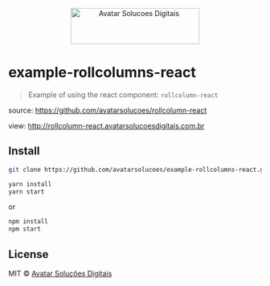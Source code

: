 <p align="center">
  <img src="https://avatarsolucoesdigitais.com.br/images/avatar-git.svg" height="72" width="256" alt="Avatar Solucoes Digitais" />
</p>

# example-rollcolumns-react
> Example of using the react component: ```rollcolumn-react```

source: https://github.com/avatarsolucoes/rollcolumn-react

view: http://rollcolumn-react.avatarsolucoesdigitais.com.br

## Install

```bash
git clone https://github.com/avatarsolucoes/example-rollcolumns-react.git
```

```bash
yarn install
yarn start
```
or

```bash
npm install
npm start
```

## License
MIT © [Avatar Solu&ccedil;&otilde;es Digitais](https://github.com/avatarsolucoes/example-rollcolumns-react.git)
